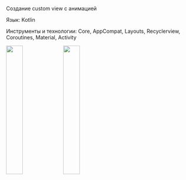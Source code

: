 Создание custom view с анимацией  

Язык: Kotlin

Инструменты и технологии: Core, AppCompat, Layouts, Recyclerview, Coroutines, Material, Activity


<img src="https://user-images.githubusercontent.com/88279403/177817878-7e1cc769-1cb0-485d-9752-93f6bc20654b.png" width=30% height=30%>

<img src="https://user-images.githubusercontent.com/88279403/177817918-246af4b8-6b92-42dc-bf71-f3be2a3c486d.png" width=30% height=30%>
